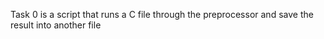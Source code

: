 Task 0 is a script that runs a C file through the preprocessor and save the result into another file
